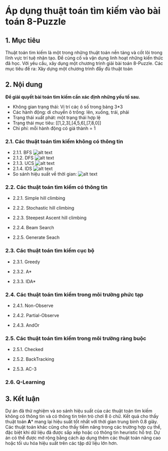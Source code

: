 # Áp dụng thuật toán tìm kiếm vào bài toán 8-Puzzle

## 1. Mục tiêu
Thuật toán tìm kiếm là một trong những thuật toán nền tảng và cốt lõi trong lĩnh vực trí tuệ nhân tạo.
Để củng cố và vận dụng linh hoạt những kiến thức đã học. Với yêu cầu, xây dụng một chương trình giải bài toán 8-Puzzle.
Các mục tiêu đề ra:
Xây dựng một chương trình đầy đủ thuật toán

## 2. Nội dung
**Để giải quyết bài toán tìm kiếm cần xác định những yếu tố sau.**
- Không gian trạng thái: Vị trí các ô số trong bảng 3*3
- Các hành động: di chuyển ô trống: lên, xuống, trái, phải
- Trạng thái xuất phát: một trạng thái hợp lệ
- Trạng thái mục tiêu: [[1,2,3],[4,5,6],[7,8,0]]
- Chi phí: mỗi hành động có giá thành = 1
### 2.1. Các thuật toán tìm kiếm không có thông tin
- 2.1.1. BFS
![alt text](BFS.gif)
- 2.1.2. DFS
![alt text](DFS.gif)
- 2.1.3. UCS
![alt text](UCS.gif)
- 2.1.4. IDS
![alt text](IDS.gif)
- So sánh hiệu suất về thời gian:
![alt text](image.png)
### 2.2. Các thuật toán tìm kiếm  có thông tin
- 2.2.1. Simple hill climbing

- 2.2.2. Stochastic hill climbing

- 2.2.3. Steepest Ascent hill climbing

- 2.2.4. Beam Search

- 2.2.5. Generate Seach

### 2.3. Các thuật toán tìm kiếm cục bộ
- 2.3.1. Greedy

- 2.3.2. A*

- 2.3.3. IDA*

### 2.4. Các thuật toán tìm kiếm trong môi trường phức tạp
- 2.4.1. Non-Observe

- 2.4.2. Partial-Observe

- 2.4.3. AndOr

### 2.5. Các thuật toán tìm kiếm trong môi trường ràng buộc
- 2.5.1. Checked

- 2.5.2. BackTracking

- 2.5.3. AC-3

### 2.6. Q-Learning


## 3. Kết luận
Dự án đã thử nghiệm và so sánh hiệu suất của các thuật toán tìm kiếm không có thông tin và có thông tin trên trò chơi 8 ô chữ. Kết quả cho thấy thuật toán **A*** mang lại hiệu suất tốt nhất với thời gian trung bình 0.8 giây. Các thuật toán khác cũng cho thấy tiềm năng trong các trường hợp cụ thể, đặc biệt khi dữ liệu đã được sắp xếp hoặc có thông tin heuristic hỗ trợ. Dự án có thể được mở rộng bằng cách áp dụng thêm các thuật toán nâng cao hoặc tối ưu hóa hiệu suất trên các tập dữ liệu lớn hơn.
